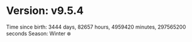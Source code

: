 # Version: v9.5.4
Time since birth: 3444 days, 82657 hours, 4959420 minutes, 297565200 seconds
Season: Winter ❄️
